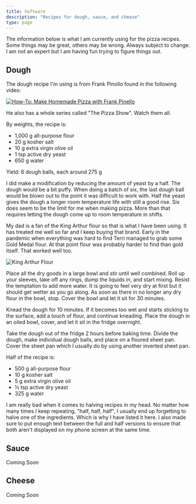 ```yaml
---
title: Software
description: "Recipes for dough, sauce, and cheese"
type: page
---
```


The information below is what I am currently using for the pizza recipes. Some
things may be great, others may be wrong. Always subject to change. I am not an
expert but I am having fun trying to figure things out.

## Dough 

The dough recipe I'm using is from Frank Pinollo found in the following video:

[![How-To: Make Homemade Pizza with Frank Pinello](https://img.youtube.com/vi/whnvQBhXh3A/0.jpg)](https://www.youtube.com/watch?v=whnvQBhXh3A)

He also has a whole series called "The Pizza Show". Watch them all.  

By weights, the recipe is:

- 1,000 g all-purpose flour
- 20 g kosher salt
- 10 g extra virgin olive oil
- 1 tsp active dry yeast 
- 650 g water 

Yield: 6 dough balls, each around 275 g

I did make a modification by reducing the amount of yeast by a half. The dough
would be a bit puffy. When doing a batch of six, the last dough ball would be
blown out to the point it was difficult to work with. Half the yeast gives the
dough a longer room temperature life with still a good rise. Six does seem to be the limit for me when making pizza. More than that requires letting the dough come up to room temperature in shifts.

My dad is a fan of the King Arthur flour so that is what I have been using. It
has treated me well so far and I keep buying that brand. Early in the pandemic
when everything was hard to find Terri managed to grab some Gold Medal flour.
At that point flour was probably harder to find than gold itself. That worked
well too.

![King Arthur Flour](ka_flour.jpg)

Place all the dry goods in a large bowl and stir until well combined. Roll up
your sleeves, take off any rings, dump the liquids in, and start mixing. Resist
the temptation to add more water. It is going to feel very dry at first but it
should get wetter as you go along. As soon as there in no longer any dry flour
in the bowl, stop. Cover the bowl and let it sit for 30 minutes.

Knead the dough for 10 minutes. If it becomes too wet and starts sticking to
the surface, add a touch of flour, and continue kneading. Place the dough in an
oiled bowl, cover, and let it sit in the fridge overnight.

Take the dough out of the fridge 2 hours before baking time. Divide the dough,
make individual dough balls, and place on a floured sheet pan. Cover the sheet
pan which I usually do by using another inverted sheet pan.

Half of the recipe is:

- 500 g all-purpose flour
- 10 g kosher salt
- 5 g extra virgin olive oil
- ½ tsp active dry yeast 
- 325 g water 

I am really bad when it comes to halving recipes in my head. No matter how many
times I keep repeating, "half, half, half", I usually end up forgetting to
halve one of the ingredients. Which is why I have listed it here. I also made
sure to put enough text between the full and half versions to ensure that both
aren't displayed on my phone screen at the same time.

## Sauce

Coming Soon

## Cheese

Coming Soon 
